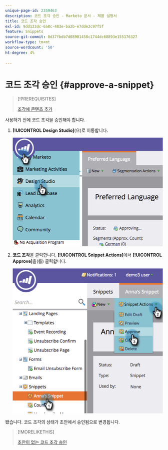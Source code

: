 ```yaml
---
unique-page-id: 2359463
description: 코드 조각 승인 - Marketo 문서 - 제품 설명서
title: 코드 조각 승인
exl-id: 9dd123dc-6a8c-483e-ba2b-e7dde2c97f5f
feature: Snippets
source-git-commit: 0d37fbdb7d08901458c1744dc68893e155176327
workflow-type: tm+mt
source-wordcount: '50'
ht-degree: 4%

---
```


# 코드 조각 승인 {#approve-a-snippet}

>[!PREREQUISITES]
>
>[조각에 콘텐츠 추가](/help/marketo/product-docs/personalization/segmentation-and-snippets/snippets/add-content-to-a-snippet.md)

사용하기 전에 코드 조각을 승인해야 합니다.

1. **[!UICONTROL Design Studio]**(으)로 이동합니다.

   ![](assets/image2014-9-16-8-3a55-3a15.png)

1. **코드 조각**&#x200B;을 클릭합니다. **[!UICONTROL Snippet Actions]**&#x200B;에서 **[!UICONTROL Approve]**&#x200B;을(를) 클릭합니다.

   ![](assets/image2014-9-16-8-3a55-3a24.png)

됐습니다. 코드 조각의 상태가 초안에서 승인됨으로 변경됩니다.

>[!MORELIKETHIS]
>
>[초안이 없는 코드 조각 승인](/help/marketo/product-docs/personalization/segmentation-and-snippets/snippets/approve-a-snippet-with-no-draft.md)
